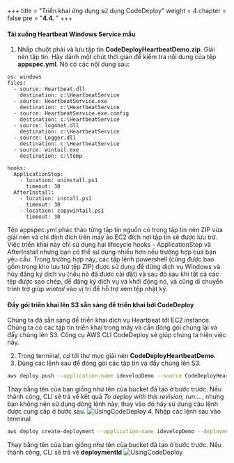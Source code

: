 +++
title = "Triển khai ứng dụng sử dụng CodeDeploy"
weight = 4
chapter = false
pre = "<b>4.4. </b>"
+++

#### Tải xuống Heartbeat Windows Service mẫu

1. Nhấp chuột phải và lưu tập tin **CodeDeployHeartbeatDemo.zip**. Giải nén tập tin.
Hãy dành một chút thời gian để kiểm tra nội dung của tệp **appspec.yml**. Nó có các nội dung sau:
```
os: windows
files:
  - source: Heartbeat.dll
    destination: c:\HeartbeatService
  - source: HeartbeatService.exe
    destination: c:\HeartbeatService
  - source: HeartbeatService.exe.config
    destination: c:\HeartbeatService
  - source: log4net.dll
    destination: c:\HeartbeatService
  - source: Logger.dll
    destination: c:\HeartbeatService
  - source: wintail.exe
    destination: c:\temp

hooks:
  ApplicationStop:
    - location: uninstall.ps1
      timeout: 30
  AfterInstall:
    - location: install.ps1
      timeout: 30
    - location: copywintail.ps1
      timeout: 30

```
Tệp appspec.yml phác thảo từng tập tin nguồn có trong tập tin nén ZIP vừa giải nén và chỉ định đích trên máy ảo EC2 đích nơi tập tin sẽ được lưu trữ. Việc triển khai này chỉ sử dụng hai lifecycle hooks - ApplicationStop và AfterInstall nhưng bạn có thể sử dụng nhiều hơn nếu trường hợp của bạn yêu cầu. Trong trường hợp này, các tập lệnh powershell (cũng được bao gồm trong kho lưu trữ tệp ZIP) được sử dụng để dừng dịch vụ Windows và hủy đăng ký dịch vụ (nếu nó đã được cài đặt) và sau đó sau khi tất cả các tệp được sao chép, để đăng ký dịch vụ và khởi động nó, và cũng di chuyển trình trợ giúp *wintail* vào vị trí để hỗ trợ xem tệp nhật ký.

#### Đẩy gói triển khai lên S3 sẵn sàng để triển khai bởi CodeDeploy
Chúng ta đã sẵn sàng để triển khai dịch vụ Heartbeat tới EC2 instance. Chúng ta có các tập tin triển khai trong máy và cần đóng gói chúng lại và đẩy chúng lên S3. Công cụ AWS CLI CodeDeploy sẽ giúp chúng ta hiện việc này.

2. Trong terminal, *cd* tới thư mục giải nén **CodeDeployHeartbeatDemo**. 
3. Dùng các lệnh sau để đóng gói các tập tin và đẩy chúng lên S3.
```bash
aws deploy push --application-name idevelopDemo --source CodeDeployHeartbeatDemo --profile aws-lab-env --s3-location s3://idevelop-codedeployartefacts-<yourinitials>/CodeDeployHeartbeatDemo.zip 
```
Thay <yourinitials> bằng tên của bạn giống như tên của bucket đã tạo ở bước trước.
Nếu thành công, CLI sẽ trả về kết quả *To deploy with this revision, run:…*, nhưng bạn không nên sử dụng dòng lệnh này, thay vào đó hãy sử dụng câu lệnh được cung cấp ở bước sau.
![UsingCodeDeploy](../../../images/4/18.png?width=90pc)
4.  Nhập các lệnh sau vào terminal
```bash
aws deploy create-deployment --application-name idevelopDemo --deployment-group-name HeartbeatInstances --deployment-config-name CodeDeployDefault.OneAtATime --description "Initial Deployment" --s3-location bucket=idevelop-codedeployartefacts-<yourinitials>,key=CodeDeployHeartbeatDemo.zip,bundleType=zip
```
Thay <yourinitials> bằng tên của bạn giống như tên của bucket đã tạo ở bước trước.
Nếu thành công, CLI sẽ trả về **deploymentId**
![UsingCodeDeploy](../../../images/4/19.png?width=90pc)
